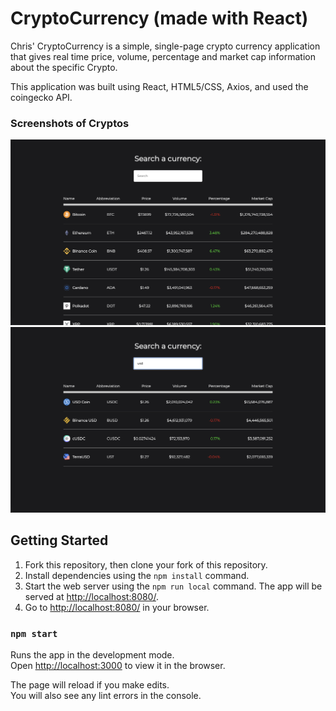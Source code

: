 # CryptoCurrency (made with React)

Chris' CryptoCurrency is a simple, single-page crypto currency application that gives real time price, volume, percentage and market cap information about the specific Crypto. 

This application was built using React, HTML5/CSS, Axios, and used the coingecko API.




### Screenshots of Cryptos

!["Screenshot of 100 crypto currencies"](https://github.com/Yourthy/CryptoCurrency/blob/master/docs/Screen%20Shot%202021-04-01%20at%201.23.45%20PM.png?raw=true)
!["Screenshot of all results for usd crypto search"](https://github.com/Yourthy/CryptoCurrency/blob/master/docs/Screen%20Shot%202021-04-01%20at%201.24.01%20PM.png?raw=true)


## Getting Started

1. Fork this repository, then clone your fork of this repository.
2. Install dependencies using the `npm install` command.
3. Start the web server using the `npm run local` command. The app will be served at <http://localhost:8080/>.
4. Go to <http://localhost:8080/> in your browser.


### `npm start`

Runs the app in the development mode.\
Open [http://localhost:3000](http://localhost:3000) to view it in the browser.

The page will reload if you make edits.\
You will also see any lint errors in the console.


